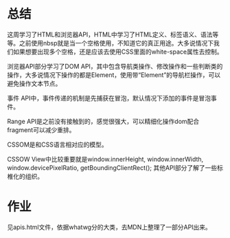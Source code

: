 # 总结
这周学习了HTML和浏览器API，HTML中学习了HTML定义、标签语义、语法等等。之前使用nbsp就是当一个空格使用，不知道它的真正用途。大多说情况下我们如果想要出现多个空格，还是应该去使用CSS里面的white-space属性去控制。

浏览器API部分学习了DOM API，其中包含导航类操作、修改操作和一些判断类的操作，大多说情况下操作的都是Element，使用带“Element”的导航栏操作，可以避免操作文本节点。

事件 API中，事件传递的机制是先捕获在冒泡，默认情况下添加的事件是冒泡事件。

Range API是之前没有接触到的，感觉很强大，可以精细化操作dom配合fragment可以减少重排。

CSSOM是和CSS语言相对应的模型。

CSSOW View中比较重要就是window.innerHeight, window.innerWidth, window.devicePixelRatio, getBoundingClientRect();
其他API部分了解了一些标椎化的组织。

# 作业
见apis.html文件，依据whatwg分的大类，去MDN上整理了一部分API出来。



